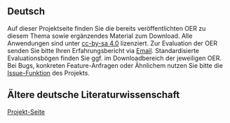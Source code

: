 ## Deutsch

Auf dieser Projektseite finden Sie die bereits veröffentlichten OER zu diesem Thema sowie ergänzendes Material zum Download. Alle Anwendungen sind unter [cc-by-sa 4.0](https://creativecommons.org/licenses/by-sa/4.0/) lizenziert. Zur Evaluation der OER senden Sie bitte Ihren Erfahrungsbericht via [Email](mailto:sebastian.wolf.oer@outlook.de). Standardisierte Evaluationsbögen finden Sie ggf. im Downloadbereich der jeweiligen OER. Bei Bugs, konkreten Feature-Anfragen oder Ähnlichem nutzen Sie bitte die [Issue-Funktion](https://github.com/wissualisierung/deutsch/issues) des Projekts. 



## Ältere deutsche Literaturwissenschaft
[Projekt-Seite](https://wissualisierung.github.io/deutsch/aedl/)

